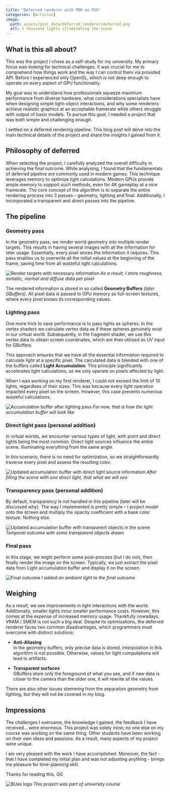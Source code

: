 ```yaml
---
title: "Deferred renderer with PBR on PS5"
categories: [Articles]
image:
  path: assets/post_data/deferred_renderer/deferred.png
  alt: 3 thousand lights illuminating the scene
---
```



## What is this all about?
This was the project I chose as a self-study for my university. My primary focus was looking for technical challenges. It was crucial for me to comprehend how things work and the way I can control them via provided API. Before I experienced only OpenGL, which is not deep enough to operate on every aspect of GPU functionality.

My goal was to understand how professionals squeeze maximum performance from diverse hardware, what considerations specialists have when designing simple light-object interactions, and why some renderers achieve realistic graphics at an acceptable framerate while others struggle with output of basic models. To pursue this goal, I needed a project that was both simple and challenging enough.

I settled on a deferred rendering pipeline. This blog post will delve into the main technical details of the project and share the insights I gained from it.

## Philosophy of deferred
When selecting the project, I carefully analyzed the overall difficulty in achieving the final outcome. While analysing, I found that the fundamentals of deferred pipeline are commonly used in modern games. This technique leverages memory to optimize light calculations. Modern GPUs provide ample memory to support such methods, even for 4K gameplay at a nice framerate. The core concept of the algorithm is to separate the entire rendering process into 3 passes – geometry, lighting and final. Additionally, I incorporated a transparent and direct passes into the pipeline.

## The pipeline

### Geometry pass
In the geometry pass, we render world geometry into multiple render targets. This results in having several images with all the information for later usage. Essentially, every pixel stores the information it requires. This pass enables us to overwrite all the initial values at the beginning of the frame, saving time from all wasteful light calculations.

![Render targets with necessary information](../assets/post_data/deferred_renderer/Picture1.jpg)
*As a result, I store roughness, metallic, normal and diffuse data per pixel*

The rendered information is stored in so called **Geometry Buffers** *(later GBuffers)*. All pixel data is passed to GPU memory as full-screen textures, where every pixel knows its corresponding values. 
 
### Lighting pass
One more trick to save performance is to pass lights as spheres. In the vertex shaders we calculate vertex data as if these spheres genuinely exist in our virtual world. Subsequently, in the fragment shader, we use this vertex data to obtain screen coordinates, which are then utilized as UV input for GBuffers.

This approach ensures that we have all the essential information required to calculate light at a specific pixel. The calculated data is blended with one of the buffers called **Light Accumulation**. This principle significantly accelerates light calculations, as we only operate on pixels affected by light.

When I was working on my first renderer, I could not exceed the limit of 10 lights, regardless of their sizes. This was because every light operation impacted every pixel on the screen. However, this case prevents numerous wasteful calculations.

![Accumulation buffer after lighting pass](../assets/post_data/deferred_renderer/Picture2.png)
*For now, that is how the light accumulation buffer will look like*

### Direct light pass (personal addition)
In virtual worlds, we encounter various types of light, with point and direct lights being the most common. Direct light sources influence the entire scene, illuminating everything from the same angle.

In this scenario, there is no need for optimization, so we straightforwardly traverse every pixel and assess the resulting color.

![Updated accumulation buffer with direct light source information](../assets/post_data/deferred_renderer/Picture3.png)
*After filling the scene with one direct light, that what we will see*

### Transparency pass (personal addition)
By default, transparency is not handled in this pipeline (later will be discussed why). The way I implemented is pretty simple – I project model onto the screen and multiply the opacity coefficient with a base color texture. Nothing else.
   
![Updated accumulation buffer with transparent objects in the scene](../assets/post_data/deferred_renderer/Picture4.png)
*Temporal outcome with some transparent objects drawn*

### Final pass
In this stage, we might perform some post-process (but I do not), then finally render the image on the screen. Typically, we just extract the pixel data from Light accumulation buffer and display it on the screen.

![Final outcome](../assets/post_data/deferred_renderer/Picture5.png)
*I added an ambient light to the final outcome*

## Weighing 
As a result, we see improvements in light interactions with the world. Additionally, smaller lights incur smaller performance costs. However, this comes at the expense of increased memory usage. Thankfully nowadays, VRAM / SMEM is not such a big deal. Despite its optimizations, the deferred renderer faces two common disadvantages, which programmers must overcome with distinct solutions:

- **Anti-Aliasing**\
In the geometry buffers, only precise data is stored, interpolation in this algorithm is not possible. Otherwise, values for light computations will lead to artifacts.

- **Transparent surfaces**\
GBuffers store only the foreground of what you see, and if new data is closer to the camera than the older one, it will rewrite all the values.

There are also other issues stemming from the separation geometry from lighting, but they will not be covered in my blog.

## Impressions
The challenges I overcame, the knowledge I gained, the feedback I have received… were enormous. This project was solely mine; no one else on my course was working on the same thing. Other students have been working on their own ideas and passions. As a result, many aspects of my project were unique.

I am very pleased with the work I have accomplished. Moreover, the fact - that I have completed my initial plan and was not adjusting anything - brings me pleasure for time-planning skill.

Thanks for reading this. GG

![BUas logo](../assets/post_data/deferred_renderer/buas-logo.png)
*This project was part of university course*